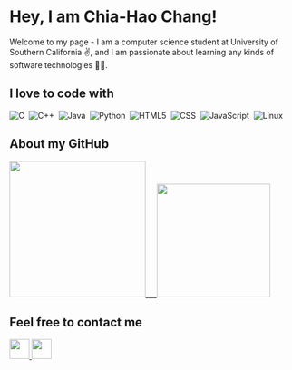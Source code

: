 # Hey, I am Chia-Hao Chang!
Welcome to my page - I am a computer science student at University of Southern California ✌️, and I am passionate about learning any kinds of software technologies 👨‍💻.
<br>
## I love to code with
![C](https://img.shields.io/badge/C-00599C?style=for-the-badge&logo=c&logoColor=white)&nbsp;
![C++](https://img.shields.io/badge/C%2B%2B-00599C?style=for-the-badge&logo=c%2B%2B&logoColor=white)&nbsp;
![Java](https://img.shields.io/badge/Java-ED8B00?style=for-the-badge&logo=java&logoColor=white)&nbsp;
![Python](https://img.shields.io/badge/Python-FFD43B?style=for-the-badge&logo=python&logoColor=darkgreen)&nbsp;
![HTML5](https://img.shields.io/badge/HTML5-E34F26?style=for-the-badge&logo=html5&logoColor=white)&nbsp;
![CSS](https://img.shields.io/badge/CSS3-1572B6?style=for-the-badge&logo=css3&logoColor=white)&nbsp;
![JavaScript](https://img.shields.io/badge/JavaScript-323330?style=for-the-badge&logo=javascript&logoColor=F7DF1E)&nbsp;
![Linux](https://img.shields.io/badge/Linux-FCC624?style=for-the-badge&logo=linux&logoColor=black)&nbsp;

[icons]: (https://github.com/alexandresanlim/Badges4-README.md-Profile#readme)

## About my GitHub
<a href="https://github.com/ChiaHaoChangTw?tab=repositories">
  <img height="240" src="https://github-readme-stats.vercel.app/api/top-langs/?username=ChiaHaoChangTw&theme=gotham">
  &nbsp;&nbsp;&nbsp;
  <img height="200" src="https://github-readme-stats.vercel.app/api?username=ChiaHaoChangTw&theme=gotham">
</a>

[GitHub stats]: (https://github.com/anuraghazra/github-readme-stats)

## Feel free to contact me
<a href=mailto:cchang82@usc.edu>
  <img height="35" src="https://img.icons8.com/external-kiranshastry-lineal-color-kiranshastry/64/000000/external-email-advertising-kiranshastry-lineal-color-kiranshastry-1.png"/>
</a>
<a href="https://www.linkedin.com/in/chia-hao-chang">
  <img height="35" src="https://img.icons8.com/color/48/000000/linkedin.png"/>
</a>
